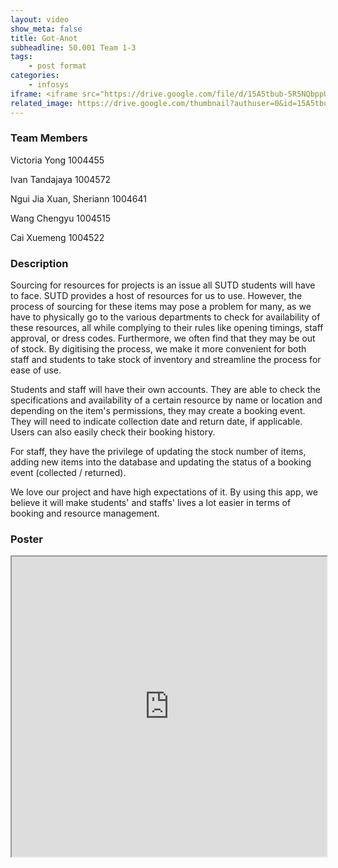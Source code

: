```yaml
---
layout: video
show_meta: false
title: Got-Anot
subheadline: 50.001 Team 1-3
tags:
    - post format
categories:
    - infosys
iframe: <iframe src="https://drive.google.com/file/d/15A5tbub-5R5NQbppUS6QGR_2xXPHsiei/preview" width="320" height="240"></iframe>
related_image: https://drive.google.com/thumbnail?authuser=0&id=15A5tbub-5R5NQbppUS6QGR_2xXPHsiei&sz=w300-h300-p-k-nu-iv1
---
```


### Team Members

Victoria Yong 1004455

Ivan Tandajaya 1004572

Ngui Jia Xuan, Sheriann 1004641

Wang Chengyu 1004515

Cai Xuemeng 1004522  

### Description

Sourcing for resources for projects is an issue all SUTD students will have to face. SUTD provides a host of resources for us to use. However, the process of sourcing for these items may pose a problem for many, as we have to physically go to the various departments to check for availability of these resources, all while complying to their rules like opening timings, staff approval, or dress codes. Furthermore, we often find that they may be out of stock. By digitising the process, we make it more convenient for both staff and students to take stock of inventory and streamline the process for ease of use.

Students and staff will have their own accounts. They are able to check the specifications and availability of a certain resource by name or location and depending on the item's permissions, they may create a booking event. They will need to indicate collection date and return date, if applicable. Users can also easily check their booking history.

For staff, they have the privilege of updating the stock number of items, adding new items into the database and updating the status of a booking event (collected / returned).

We love our project and have high expectations of it. By using this app, we believe it will make students' and staffs' lives a lot easier in terms of booking and resource management.

### Poster

<iframe src="https://drive.google.com/file/d/15A5tbub-5R5NQbppUS6QGR_2xXPHsiei/preview" width="100%" height="480"></iframe>
